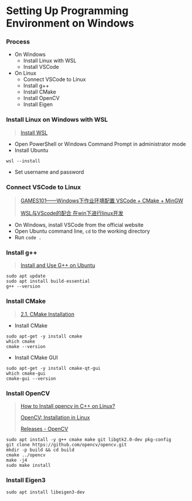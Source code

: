 # Setting Up Programming Environment on Windows
### Process
- On Windows
  - Install Linux with WSL
  - Install VSCode
- On Linux
  - Connect VSCode to Linux
  - Install g++
  - Install CMake
  - Install OpenCV
  - Install Eigen

### Install Linux on Windows with WSL
> [Install WSL](https://learn.microsoft.com/en-us/windows/wsl/install)
- Open PowerShell or Windows Command Prompt in administrator mode
- Install Ubuntu
```
wsl --install
```
- Set username and password

### Connect VSCode to Linux
> [GAMES101——Windows下作业环境配置 VSCode + CMake + MinGW](https://www.bilibili.com/video/BV1Mo4y197g4/?spm_id_from=333.337.search-card.all.click&vd_source=da443e71bf5e7fefec997d649b02e803)
> 
> [WSL与VScode的配合 在win下进行linux开发](https://www.bilibili.com/video/BV1QJ411x7Yi/?spm_id_from=333.337.search-card.all.click&vd_source=da443e71bf5e7fefec997d649b02e803)
- On Windows, install VSCode from the official website
- Open Ubuntu command line, `cd` to the working directory
- Run `code .`

### Install g++
> [Install and Use G++ on Ubuntu](https://linuxhint.com/install-and-use-g-on-ubuntu/)
```
sudo apt update
sudo apt install build-essential
g++ --version
```

### Install CMake
> [2.1. CMake Installation](https://cgold.readthedocs.io/en/latest/first-step/installation.html)
- Install CMake
```
sudo apt-get -y install cmake
which cmake
cmake --version
```

- Install CMake GUI
```
sudo apt-get -y install cmake-qt-gui
which cmake-gui
cmake-gui --version
```

### Install OpenCV
> [How to Install opencv in C++ on Linux?](https://www.geeksforgeeks.org/how-to-install-opencv-in-c-on-linux/)
>
> [OpenCV: Installation in Linux](https://docs.opencv.org/4.x/d7/d9f/tutorial_linux_install.html)
>
> [Releases - OpenCV](https://opencv.org/releases/)
```
sudo apt install -y g++ cmake make git libgtk2.0-dev pkg-config
git clone https://github.com/opencv/opencv.git
mkdir -p build && cd build
cmake ../opencv
make -j4
sudo make install
```

### Install Eigen3
```
sudo apt install libeigen3-dev
```
